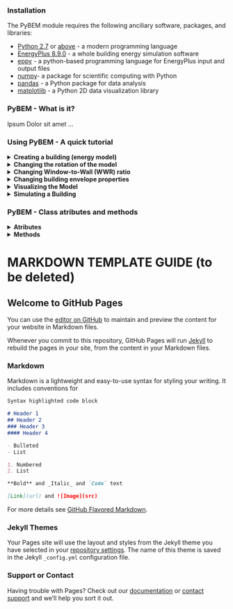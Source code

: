 ### Installation
The PyBEM module requires the following anciliary software, packages, and libraries:
  - [Python 2.7](https://www.python.org/downloads/release/python-2713/) or [above](https://www.python.org/downloads/release/python-373/) - a modern programming language
  - [EnergyPlus 8.9.0](https://github.com/NREL/EnergyPlus/releases/tag/v8.9.0) - a whole building energy simulation software
  - [eppy](https://eppy.readthedocs.io/en/latest/installation.html) - a python-based programming language for EnergyPlus input and output files
  - [numpy](https://www.numpy.org/)- a package for scientific computing with Python 
  - [pandas](https://pandas.pydata.org/) - a Python package for data analysis 
  - [matplotlib](https://matplotlib.org/users/installing.html) - a Python 2D data visualization library

### PyBEM - What is it?
  Ipsum Dolor sit amet ...

### Using PyBEM - A quick tutorial
<details> 
  <summary> <b> Creating a building (energy model) </b> </summary>
  
  First of all we need to import the PyBEM module which includes several auxiliary functions and the BEM class with its attributes and methods.
  
  {% highlight python %}
  from PyBEM import pybem
  from PyBEM.pybem import *
  {% endhighlight %}
  
  Then we call the 'BEM' class to instantiate an building energy model (BEM). To instantiate the class we need to provide (in order): 
  1. Number of floors
  2. Width
  3. Length
  4. Floor Height - by default is set to 3 m
  5. Window-to-Wall Ratio (WWR) - by default is set to 40 (%)
  6. Location - i.e., the path to an EnergyPlus weather file (epw) - a text file that contains Typical Metereological Year data of a specific location. By default, the location is set to Phoenix, AZ. [EnergyPlus website](https://energyplus.net/weather) provides an extensive library of epw files for diferent locations around the globe.
  7. Rotation - by default is set to 0&deg;. PyBEM only supports a rotation angle from 0&deg; to 90&deg; 
  
  Below is an example of how to create a BEM of a 60 by 30 m building with 5 floors with PyBEM. The floor height, location, WWR, and rotation values are the default ones.
  
  {% highlight python %}
  bldg01 = BEM(5, 60, 30)
  {% endhighlight %}
  
  The following generates a building of 25 by 70 m building with 15 floors, each one with a floor to ceiling height of 3 m, with a rotation angle of 30&deg;. The location and WWR values are the default ones.
 
  {% highlight python %}
  bldg02 = BEM(15, 25, 70, rotation= 30.0)
  {% endhighlight %}
  
</details>

<details> 
  <summary> <b> Changing the rotation of the model </b> </summary>
  After instantiating an energy model by using the BEM class, PyBEM allows to change several object properties such as the rotation of the building. PyBEM only allows to rotate the building model in a continuous range from 0&deg; to 90&deg;. However, due to the rectangular plan shape of the models produced by PyBEM, this ranges allows the simulation of any possible exposure scheme of a shoe box energy model. By default the rotation angle is 0&deg;. Because the original facades can assume different exposures/orientations, PyBEM labels each facade as shown in Figure 1 (below):
  
  - to do - insert Figure 1
  
  To change the rotation (and consequently the orientation) of an already instantiated model, we should use the _changeRotation_ method in the object. This method receives a rotation angles in degrees (float or integer). Below is an example to rotate the instance **bldg01** generated in the previous section.
  
  {% highlight python %}
  bldg01.changeRotation(45)
  {% endhighlight %}
  
</details>


<details> 
  <summary> <b> Changing Window-to-Wall (WWR) ratio </b> </summary>
  
  Content coming soon.
</details>

<details> 
  <summary> <b> Changing building envelope properties </b> </summary>
  
  Content coming soon.
</details>

<details> 
  <summary> <b> Visualizing the Model </b> </summary>
  
  Content coming soon.
</details>


<details> 
  <summary> <b> Simulating a Building </b> </summary>
  
  Content coming soon.
  
</details>

### 

### PyBEM - Class atributes and methods
<details> 
  <summary> <b> Atributes </b> </summary>
  
  Content coming soon.
</details>

<details> 
  <summary> <b> Methods </b> </summary>
  
  Content coming soon.
</details>

# MARKDOWN TEMPLATE GUIDE (to be deleted)
## Welcome to GitHub Pages

You can use the [editor on GitHub](https://github.com/luissds82/buildingenergymodeler.github.io/edit/master/README.md) to maintain and preview the content for your website in Markdown files.

Whenever you commit to this repository, GitHub Pages will run [Jekyll](https://jekyllrb.com/) to rebuild the pages in your site, from the content in your Markdown files.

### Markdown

Markdown is a lightweight and easy-to-use syntax for styling your writing. It includes conventions for

```markdown
Syntax highlighted code block

# Header 1
## Header 2
### Header 3
#### Header 4

- Bulleted
- List

1. Numbered
2. List

**Bold** and _Italic_ and `Code` text

[Link](url) and ![Image](src)
```

For more details see [GitHub Flavored Markdown](https://guides.github.com/features/mastering-markdown/).

### Jekyll Themes

Your Pages site will use the layout and styles from the Jekyll theme you have selected in your [repository settings](https://github.com/luissds82/buildingenergymodeler.github.io/settings). The name of this theme is saved in the Jekyll `_config.yml` configuration file.

### Support or Contact

Having trouble with Pages? Check out our [documentation](https://help.github.com/categories/github-pages-basics/) or [contact support](https://github.com/contact) and we’ll help you sort it out.
